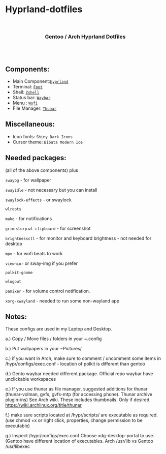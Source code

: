 # Hyprland-dotfiles

<br>
<h3 align = "center">Gentoo / Arch Hyprland Dotfiles</h3>
<br>

<img src="https://github.com/JaKooLit/Asus-G15-2021-hyprland-dots/blob/main/preview.png" alt="">

<img src="https://github.com/JaKooLit/ASUS_G15-2021_hyprland-dots/blob/main/Gentoo.png" alt="">

## Components:

- Main Component:[`hyprland`](https://github.com/hyprwm/Hyprland)
- Terminal: [`Foot`](https://github.com/r-c-f/foot)
- Shell: [`Zshell`](https://www.zsh.org/)
- Status bar: [`Waybar`](https://github.com/Alexays/Waybar)
- Menu : [`Wofi`](https://hg.sr.ht/~scoopta/wofi)
- FIle Manager: [`Thunar`](https://docs.xfce.org/xfce/thunar/start)

## Miscellaneous:

- Icon fonts: `Shiny Dark Icons`
- Cursor theme: `Bibata Modern Ice`

## Needed packages:

(all of the above components) plus

`swaybg` - for wallpaper

`swayidle` - not necessary but you can install

`swaylock-effects` - or swaylock

`wlroots`  

`mako` - for notifications

`grim` `slurp` `wl-clipboard` - for screenshot

`brightnessctl`  - for monitor and keyboard brightness - not needed for desktop

`mpv` - for wofi beats to work

`viewnior` or sway-img if you prefer  

`polkit-gnome` 

`wlogout` 

`pamixer` - for volume control notification. 

`xorg-xwayland` - needed to run some non-wayland app

## Notes: 

These configs are used in my Laptop and Desktop. 

a.) Copy / Move files / folders in your ~.config

b.) Put wallpapers in your ~Pictures/

c.) if you want in Arch, make sure to comment / uncomment some items in /hypr/configs/exec.conf - location of polkit is different than gentoo

d.) Gento waybar needed different package. Official repo waybar have unclickable workspaces

e.) If you use thunar as file manager, suggested additions for thunar (thunar-volman, gvfs, gvfs-mtp (for accessing phone). Thunar archive plugin-ins) See Arch wiki. These includes thumbnails. Only if desired. https://wiki.archlinux.org/title/thunar

f.) make sure scripts located at /hypr/scripts/ are executable as required. (use chmod +x or right click, properties, change permission to be executable)

g.) Inspect /hypr/configs/exec.conf Choose xdg-desktop-portal to use. (Gentoo have different location of executables. Arch /usr/lib vs Gentoo /usr/libexec
